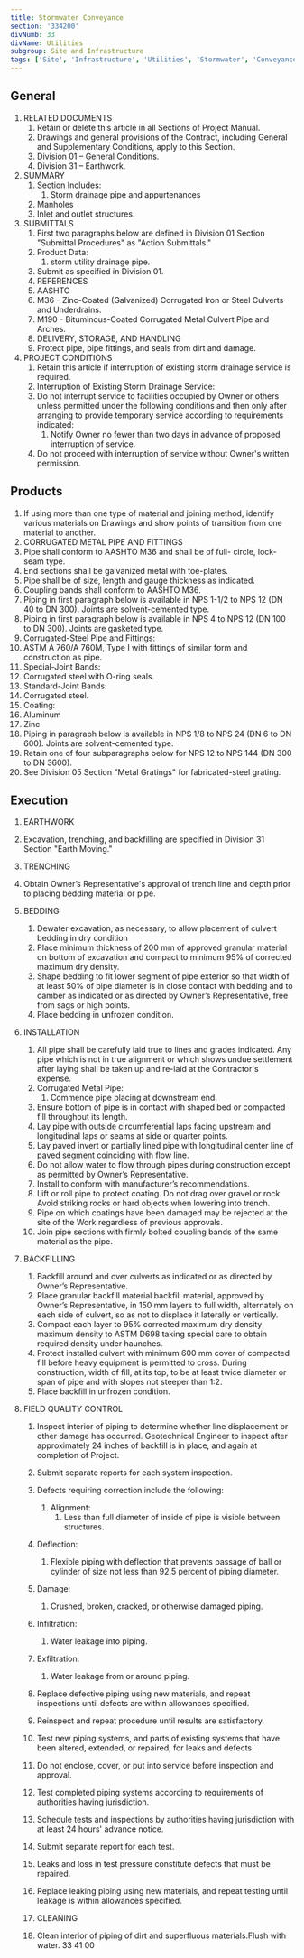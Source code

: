 ```yaml
---
title: Stormwater Conveyance
section: '334200'
divNumb: 33
divName: Utilities
subgroup: Site and Infrastructure
tags: ['Site', 'Infrastructure', 'Utilities', 'Stormwater', 'Conveyance']
---
```


## General

1. RELATED DOCUMENTS
   1. Retain or delete this article in all Sections of Project Manual.
   1. Drawings and general provisions of the Contract, including General and Supplementary Conditions, apply to this Section.
   1. Division 01 – General Conditions.
   1. Division 31 – Earthwork.
1. SUMMARY
   1. Section Includes:
      1. Storm drainage pipe and appurtenances
   1. Manholes
   1. Inlet and outlet structures.
1. SUBMITTALS
   1. First two paragraphs below are defined in Division 01 Section "Submittal Procedures" as "Action Submittals."
   1. Product Data:
      1. storm utility drainage pipe.
   1. Submit as specified in Division 01.
   1. REFERENCES
   1. AASHTO
   1. M36 - Zinc-Coated (Galvanized) Corrugated Iron or Steel Culverts and Underdrains.
   1. M190 - Bituminous-Coated Corrugated Metal Culvert Pipe and Arches.
   1. DELIVERY, STORAGE, AND HANDLING
   1. Protect pipe, pipe fittings, and seals from dirt and damage.
1. PROJECT CONDITIONS
   1. Retain this article if interruption of existing storm drainage service is required.
   1. Interruption of Existing Storm Drainage Service:
   1. Do not interrupt service to facilities occupied by Owner or others unless permitted under the following conditions and then only after arranging to provide temporary service according to requirements indicated:
      1. Notify Owner no fewer than two days in advance of proposed interruption of service.
   1. Do not proceed with interruption of service without Owner's written permission.

## Products

1.  If using more than one type of material and joining method, identify various materials on Drawings and show points of transition from one material to another.
1.  CORRUGATED METAL PIPE AND FITTINGS
1.  Pipe shall conform to AASHTO M36 and shall be of full- circle, lock-seam type.
1.  End sections shall be galvanized metal with toe-plates.
1.  Pipe shall be of size, length and gauge thickness as indicated.
1.  Coupling bands shall conform to AASHTO M36.
1.  Piping in first paragraph below is available in NPS 1-1/2 to NPS 12 (DN 40 to DN 300). Joints are solvent-cemented type.
1.  Piping in first paragraph below is available in NPS 4 to NPS 12 (DN 100 to DN 300). Joints are gasketed type.
1.  Corrugated-Steel Pipe and Fittings:
1.  ASTM A 760/A 760M, Type I with fittings of similar form and construction as pipe.
1.  Special-Joint Bands:
1.  Corrugated steel with O-ring seals.
1.  Standard-Joint Bands:
1.  Corrugated steel.
1.  Coating:
1.  Aluminum
1.  Zinc
1.  Piping in paragraph below is available in NPS 1/8 to NPS 24 (DN 6 to DN 600). Joints are solvent-cemented type.
1.  Retain one of four subparagraphs below for NPS 12 to NPS 144 (DN 300 to DN 3600).
1.  See Division 05 Section "Metal Gratings" for fabricated-steel grating.

## Execution

1.  EARTHWORK
1.  Excavation, trenching, and backfilling are specified in Division 31 Section "Earth Moving."

1.  TRENCHING
1.  Obtain Owner’s Representative's approval of trench line and depth prior to placing bedding material or pipe.
1.  BEDDING
    1.  Dewater excavation, as necessary, to allow placement of culvert bedding in dry condition
    1.  Place minimum thickness of 200 mm of approved granular material on bottom of excavation and compact to minimum 95% of corrected maximum dry density.
    1.  Shape bedding to fit lower segment of pipe exterior so that width of at least 50% of pipe diameter is in close contact with bedding and to camber as indicated or as directed by Owner’s Representative, free from sags or high points.
    1.  Place bedding in unfrozen condition.
1.  INSTALLATION
    1.  All pipe shall be carefully laid true to lines and grades indicated. Any pipe which is not in true alignment or which shows undue settlement after laying shall be taken up and re-laid at the Contractor's expense.
    1.  Corrugated Metal Pipe:
        1. Commence pipe placing at downstream end.
    1.  Ensure bottom of pipe is in contact with shaped bed or compacted fill throughout its length.
    1.  Lay pipe with outside circumferential laps facing upstream and longitudinal laps or seams at side or quarter points.
    1.  Lay paved invert or partially lined pipe with longitudinal center line of paved segment coinciding with flow line.
    1.  Do not allow water to flow through pipes during construction except as permitted by Owner’s Representative.
    1.  Install to conform with manufacturer’s recommendations.
    1.  Lift or roll pipe to protect coating. Do not drag over gravel or rock. Avoid striking rocks or hard objects when lowering into trench.
    1.  Pipe on which coatings have been damaged may be rejected at the site of the Work regardless of previous approvals.
    1.  Join pipe sections with firmly bolted coupling bands of the same material as the pipe.
1.  BACKFILLING
    1.  Backfill around and over culverts as indicated or as directed by Owner’s Representative.
    1.  Place granular backfill material backfill material, approved by Owner’s Representative, in 150 mm layers to full width, alternately on each side of culvert, so as not to displace it laterally or vertically.
    1.  Compact each layer to 95% corrected maximum dry density maximum density to ASTM D698 taking special care to obtain required density under haunches.
    1.  Protect installed culvert with minimum 600 mm cover of compacted fill before heavy equipment is permitted to cross. During construction, width of fill, at its top, to be at least twice diameter or span of pipe and with slopes not steeper than 1:2.
    1.  Place backfill in unfrozen condition.
1.  FIELD QUALITY CONTROL

    1.  Inspect interior of piping to determine whether line displacement or other damage has occurred. Geotechnical Engineer to inspect after approximately 24 inches of backfill is in place, and again at completion of Project.
    1.  Submit separate reports for each system inspection.
    1.  Defects requiring correction include the following:
        1. Alignment:
           1. Less than full diameter of inside of pipe is visible between structures.
    1.  Deflection:
        1. Flexible piping with deflection that prevents passage of ball or cylinder of size not less than 92.5 percent of piping diameter.
    1.  Damage:
        1. Crushed, broken, cracked, or otherwise damaged piping.
    1.  Infiltration:
        1. Water leakage into piping.
    1.  Exfiltration:
        1. Water leakage from or around piping.
    1.  Replace defective piping using new materials, and repeat inspections until defects are within allowances specified.
    1.  Reinspect and repeat procedure until results are satisfactory.
    1.  Test new piping systems, and parts of existing systems that have been altered, extended, or repaired, for leaks and defects.
    1.  Do not enclose, cover, or put into service before inspection and approval.
    1.  Test completed piping systems according to requirements of authorities having jurisdiction.
    1.  Schedule tests and inspections by authorities having jurisdiction with at least 24 hours' advance notice.
    1.  Submit separate report for each test.
    1.  Leaks and loss in test pressure constitute defects that must be repaired.
    1.  Replace leaking piping using new materials, and repeat testing until leakage is within allowances specified.

    1.  CLEANING
    1.  Clean interior of piping of dirt and superfluous materials.Flush with water.
        33 41 00
